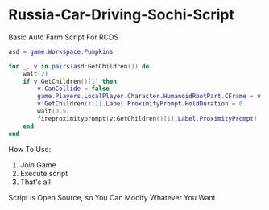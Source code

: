 # Russia-Car-Driving-Sochi-Script

Basic Auto Farm Script For RCDS

```lua
asd = game.Workspace.Pumpkins

for _, v in pairs(asd:GetChildren()) do
    wait(2)
    if v:GetChildren()[1] then
        v.CanCollide = false
        game.Players.LocalPlayer.Character.HumanoidRootPart.CFrame = v.CFrame
        v:GetChildren()[1].Label.ProximityPrompt.HoldDuration = 0
        wait(0.5)
        fireproximityprompt(v:GetChildren()[1].Label.ProximityPrompt)
    end
end
```

How To Use:
1. Join Game
2. Execute script
3. That's all

Script is Open Source, so You Can Modify Whatever You Want
